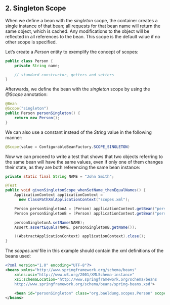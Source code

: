 ## 2. Singleton Scope

When we define a bean with the *singleton* scope, the container creates a single instance of that bean; all requests for that bean name will return the same object, which is cached. Any modifications to the object will be reflected in all references to the bean. This scope is the default value if no other scope is specified.

Let’s create a *Person* entity to exemplify the concept of scopes:

```java
public class Person {
    private String name;

    // standard constructor, getters and setters
}
```

Afterwards, we define the bean with the *singleton* scope by using the *@Scope* annotation:

```java
@Bean
@Scope("singleton")
public Person personSingleton() {
    return new Person();
}
```

We can also use a constant instead of the *String* value in the following manner:

```java
@Scope(value = ConfigurableBeanFactory.SCOPE_SINGLETON)
```

Now we can proceed to write a test that shows that two objects referring to the same bean will have the same values, even if only one of them changes their state, as they are both referencing the same bean instance:

```java
private static final String NAME = "John Smith";

@Test
public void givenSingletonScope_whenSetName_thenEqualNames() {
    ApplicationContext applicationContext = 
      new ClassPathXmlApplicationContext("scopes.xml");

    Person personSingletonA = (Person) applicationContext.getBean("personSingleton");
    Person personSingletonB = (Person) applicationContext.getBean("personSingleton");

    personSingletonA.setName(NAME);
    Assert.assertEquals(NAME, personSingletonB.getName());

    ((AbstractApplicationContext) applicationContext).close();
}
```

The *scopes.xml* file in this example should contain the xml definitions of the beans used:

```xml
<?xml version="1.0" encoding="UTF-8"?>
<beans xmlns="http://www.springframework.org/schema/beans"
    xmlns:xsi="http://www.w3.org/2001/XMLSchema-instance"
    xsi:schemaLocation="http://www.springframework.org/schema/beans 
    http://www.springframework.org/schema/beans/spring-beans.xsd">

    <bean id="personSingleton" class="org.baeldung.scopes.Person" scope="singleton"/>    
</beans>
```
